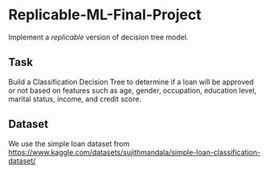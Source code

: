 # Replicable-ML-Final-Project  
Implement a *replicable* version of decision tree model.

## Task
Build a Classification Decision Tree to determine if a loan will be approved or not based on features such as age, gender, occupation, education level, marital status, income, and credit score.

## Dataset
We use the simple loan dataset from https://www.kaggle.com/datasets/sujithmandala/simple-loan-classification-dataset/ 
